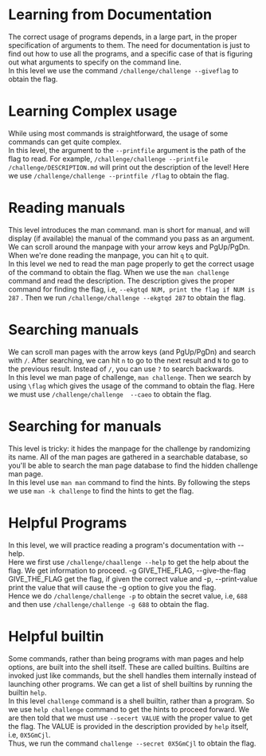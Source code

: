 # Learning from Documentation 
The correct usage of programs depends, in a large part, in the proper specification of arguments to them. The need for documentation is just to find out how to use all the programs, and a specific case of that is figuring out what arguments to specify on the command line.  
In this level we use the command `/challenge/challenge --giveflag` to obtain the flag.

# Learning Complex usage
While using most commands is straightforward, the usage of some commands can get quite complex.   
In this level, the argument to the `--printfile` argument is the path of the flag to read. For example, `/challenge/challenge --printfile /challenge/DESCRIPTION.md` will print out the description of the level!
Here we use `/challenge/challenge --printfile /flag` to obtain the flag.

# Reading manuals
This level introduces the man command. man is short for manual, and will display (if available) the manual of the command you pass as an argument. We can scroll around the manpage with your arrow keys and PgUp/PgDn. When we're done reading the manpage, you can hit `q` to quit.  
In this level we ned to read the man page properly to get the correct usage of the command to obtain the flag. When we use the `man challenge` command and read the description. The description gives the proper command for finding the flag, i.e, `--ekgtqd NUM, print the flag if NUM is 287` . Then we run `/challenge/challenge --ekgtqd 287` to obtain the flag.

# Searching manuals 
We can scroll man pages with the arrow keys (and PgUp/PgDn) and search with `/`. After searching, we can hit `n` to go to the next result and `N` to go to the previous result. Instead of `/`, you can use `?` to search backwards.  
In this level we man page of challenge, `man challenge`. Then we search by using `\flag` which gives the usage of the command to obtain the flag. Here we must use `/challenge/challenge  --caeo` to obtain the flag.

# Searching for manuals
This level is tricky: it hides the manpage for the challenge by randomizing its name. All of the man pages are gathered in a searchable database, so you'll be able to search the man page database to find the hidden challenge man page.  
In this level use `man man` command to find the hints. By following the steps we use `man -k challenge` to find the hints to get the flag.

# Helpful Programs
In this level, we will practice reading a program's documentation with --help.  
Here we first use `/challenge/chaallenge --help` to get the help about the flag. We get information to proceed. -g GIVE_THE_FLAG, --give-the-flag GIVE_THE_FLAG get the flag, if given the correct value and -p, --print-value     print the value that will cause the -g option to give you the flag.  
Hence we do `/challenge/challenge -p` to obtain the secret value, i.e, `688` and then use `/challenge/challenge -g 688` to obtain the flag.

# Helpful builtin
Some commands, rather than being programs with man pages and help options, are built into the shell itself. These are called builtins. Builtins are invoked just like commands, but the shell handles them internally instead of launching other programs. We can get a list of shell builtins by running the builtin `help`.  
In this level `challenge` command is a shell builtin, rather than a program. So we use `help challenge` command to get the hints to proceed forward. We are then told that we must use `--secert VALUE` with the proper value to get the flag. The VALUE is provided in the description provided by `help` itself, i.e, `0X5GmCjl`.  
Thus, we run the command `challenge --secret 0X5GmCjl` to obtain the flag.

